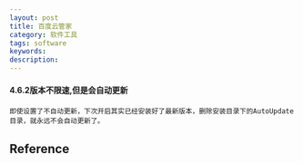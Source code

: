 ```yaml
---
layout: post
title: 百度云管家
category: 软件工具
tags: software
keywords: 
description: 
---
```


#### 4.6.2版本不限速,但是会自动更新

```
即使设置了不自动更新，下次开启其实已经安装好了最新版本，删除安装目录下的AutoUpdate目录，就永远不会自动更新了。
```

## Reference

